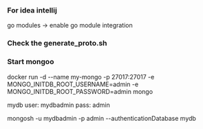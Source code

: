 ### For idea intellij

go modules -> enable go module integration 


### Check the generate_proto.sh


### Start mongoo

docker run -d  --name my-mongo -p 27017:27017   -e MONGO_INITDB_ROOT_USERNAME=admin -e MONGO_INITDB_ROOT_PASSWORD=admin mongo  

mydb
user: mydbadmin
pass: admin

mongosh -u mydbadmin -p admin --authenticationDatabase mydb

